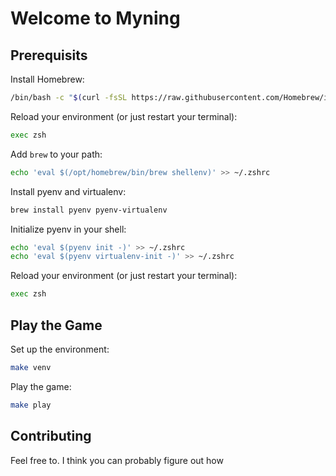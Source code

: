 # Welcome to Myning

## Prerequisits

Install Homebrew:

```bash
/bin/bash -c "$(curl -fsSL https://raw.githubusercontent.com/Homebrew/install/HEAD/install.sh)"
```

Reload your environment (or just restart your terminal):

```bash
exec zsh
```

Add `brew` to your path:

```bash
echo 'eval $(/opt/homebrew/bin/brew shellenv)' >> ~/.zshrc
```

Install pyenv and virtualenv:

```bash
brew install pyenv pyenv-virtualenv
```

Initialize pyenv in your shell:

```bash
echo 'eval $(pyenv init -)' >> ~/.zshrc
echo 'eval $(pyenv virtualenv-init -)' >> ~/.zshrc
```

Reload your environment (or just restart your terminal):

```bash
exec zsh
```

## Play the Game

Set up the environment:

```bash
make venv
```

Play the game:

```bash
make play
```

## Contributing

Feel free to. I think you can probably figure out how
